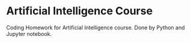 # Artificial Intelligence Course
 Coding Homework for Artificial Intelligence course. Done by Python and Jupyter notebook.
